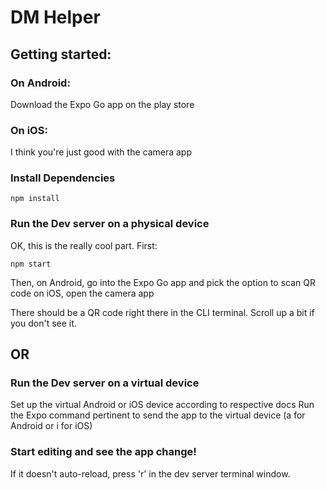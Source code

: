 # DM Helper
## Getting started:

### On Android:
Download the Expo Go app on the play store
### On iOS:
I think you're just good with the camera app

### Install Dependencies
```
npm install
```

### Run the Dev server on a physical device

OK, this is the really cool part. First: 
```
npm start
```
Then, 
on Android, go into the Expo Go app and pick the option to scan QR code
on iOS, open the camera app

There should be a QR code right there in the CLI terminal. Scroll up a bit if you don't see it.

## OR

### Run the Dev server on a virtual device

Set up the virtual Android or iOS device according to respective docs
Run the Expo command pertinent to send the app to the virtual device (a for Android or i for iOS)

### Start editing and see the app change! 

If it doesn't auto-reload, press 'r' in the dev server terminal window.